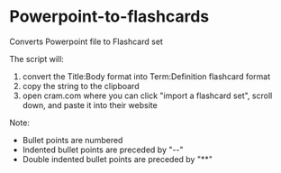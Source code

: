 # Powerpoint-to-flashcards
Converts Powerpoint file to Flashcard set

The script will:
  1. convert the Title:Body format into Term:Definition flashcard format
  2. copy the string to the clipboard
  3. open cram.com where you can click "import a flashcard set", scroll down, and paste it into their website

Note:
  * Bullet points are numbered
  * Indented bullet points are preceded by "--"
  * Double indented bullet points are preceded by "**"
